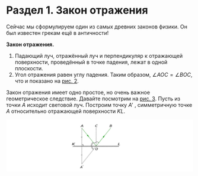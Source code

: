 # Раздел 1. Закон отражения
Сейчас мы сформулируем один из самых древних законов физики. Он был известен грекам ещё в античности!

**Закон отражения.**
1. Падающий луч, отражённый луч и перпендикуляр к отражающей поверхности, проведённый в точке падения, лежат в одной плоскости.
2. 	Угол отражения равен углу падения.
Таким образом, $\angle AOC = \angle BOC$, что и показано на [рис. 2](/image/Рисунок2.jpg).

Закон отражения имеет одно простое, но очень важное геометрическое следствие. Давайте посмотрим на [рис. 3](/image/Рисунок3.jpg). Пусть из точки $A$ исходит световой луч. Построим точку $A'$ , симметричную точке $A$ относительно отражающей поверхности $KL$.

![Отражённый луч выходит из точки A0](/image/Рисунок3.jpg)
